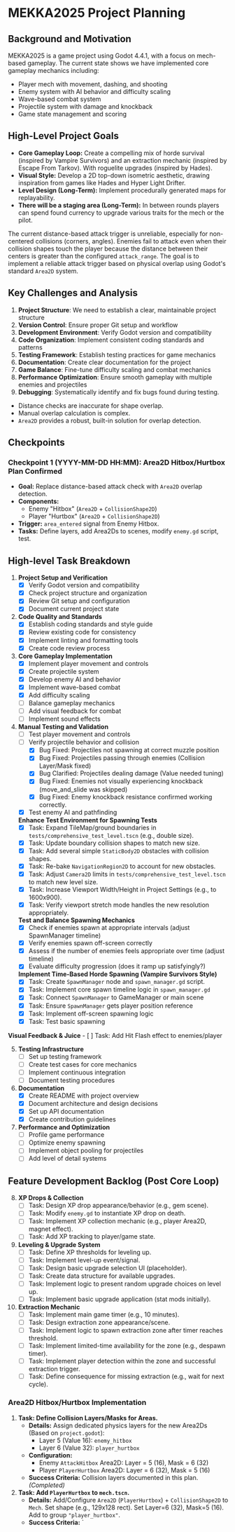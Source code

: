# MEKKA2025 Project Planning

## Background and Motivation
MEKKA2025 is a game project using Godot 4.4.1, with a focus on mech-based gameplay. The current state shows we have implemented core gameplay mechanics including:
- Player mech with movement, dashing, and shooting
- Enemy system with AI behavior and difficulty scaling
- Wave-based combat system
- Projectile system with damage and knockback
- Game state management and scoring

## High-Level Project Goals

*   **Core Gameplay Loop:** Create a compelling mix of horde survival (inspired by Vampire Survivors) and an extraction mechanic (inspired by Escape From Tarkov). With roguelite upgrades (inspired by Hades).
*   **Visual Style:** Develop a 2D top-down isometric aesthetic, drawing inspiration from games like Hades and Hyper Light Drifter.
*   **Level Design (Long-Term):** Implement procedurally generated maps for replayability.
*   **There will be a staging area (Long-Term):** In between rounds players can spend found currency to upgrade various traits for the mech or the pilot. 

The current distance-based attack trigger is unreliable, especially for non-centered collisions (corners, angles). Enemies fail to attack even when their collision shapes touch the player because the distance between their centers is greater than the configured `attack_range`. The goal is to implement a reliable attack trigger based on physical overlap using Godot's standard `Area2D` system.

## Key Challenges and Analysis
1. **Project Structure**: We need to establish a clear, maintainable project structure
2. **Version Control**: Ensure proper Git setup and workflow
3. **Development Environment**: Verify Godot version and compatibility
4. **Code Organization**: Implement consistent coding standards and patterns
5. **Testing Framework**: Establish testing practices for game mechanics
6. **Documentation**: Create clear documentation for the project
7. **Game Balance**: Fine-tune difficulty scaling and combat mechanics
8. **Performance Optimization**: Ensure smooth gameplay with multiple enemies and projectiles
9. **Debugging**: Systematically identify and fix bugs found during testing.

- Distance checks are inaccurate for shape overlap.
- Manual overlap calculation is complex.
- `Area2D` provides a robust, built-in solution for overlap detection.

## Checkpoints

### Checkpoint 1 (YYYY-MM-DD HH:MM): Area2D Hitbox/Hurtbox Plan Confirmed
- **Goal:** Replace distance-based attack check with `Area2D` overlap detection.
- **Components:**
    - Enemy "Hitbox" (`Area2D` + `CollisionShape2D`)
    - Player "Hurtbox" (`Area2D` + `CollisionShape2D`)
- **Trigger:** `area_entered` signal from Enemy Hitbox.
- **Tasks:** Define layers, add Area2Ds to scenes, modify `enemy.gd` script, test.

## High-level Task Breakdown
1. **Project Setup and Verification**
   - [x] Verify Godot version and compatibility
   - [x] Check project structure and organization
   - [x] Review Git setup and configuration
   - [x] Document current project state

2. **Code Quality and Standards**
   - [x] Establish coding standards and style guide
   - [x] Review existing code for consistency
   - [x] Implement linting and formatting tools
   - [x] Create code review process

3. **Core Gameplay Implementation**
   - [x] Implement player movement and controls
   - [x] Create projectile system
   - [x] Develop enemy AI and behavior
   - [x] Implement wave-based combat
   - [x] Add difficulty scaling
   - [ ] Balance gameplay mechanics
   - [ ] Add visual feedback for combat
   - [ ] Implement sound effects

4. **Manual Testing and Validation**
   - [ ] Test player movement and controls
   - [ ] Verify projectile behavior and collision
     - [x] Bug Fixed: Projectiles not spawning at correct muzzle position
     - [x] Bug Fixed: Projectiles passing through enemies (Collision Layer/Mask fixed)
     - [x] Bug Clarified: Projectiles dealing damage (Value needed tuning)
     - [x] Bug Fixed: Enemies not visually experiencing knockback (move_and_slide was skipped)
     - [x] Bug Fixed: Enemy knockback resistance confirmed working correctly.
   - [x] Test enemy AI and pathfinding

   **Enhance Test Environment for Spawning Tests**
     - [x] Task: Expand TileMap/ground boundaries in `tests/comprehensive_test_level.tscn` (e.g., double size).
     - [x] Task: Update boundary collision shapes to match new size.
     - [x] Task: Add several simple `StaticBody2D` obstacles with collision shapes.
     - [x] Task: Re-bake `NavigationRegion2D` to account for new obstacles.
     - [x] Task: Adjust `Camera2D` limits in `tests/comprehensive_test_level.tscn` to match new level size.
     - [x] Task: Increase Viewport Width/Height in Project Settings (e.g., to 1600x900).
     - [x] Task: Verify viewport stretch mode handles the new resolution appropriately.

   **Test and Balance Spawning Mechanics**
     - [x] Check if enemies spawn at appropriate intervals (adjust SpawnManager timeline)
     - [x] Verify enemies spawn off-screen correctly
     - [x] Assess if the number of enemies feels appropriate over time (adjust timeline)
     - [x] Evaluate difficulty progression (does it ramp up satisfyingly?)

   **Implement Time-Based Horde Spawning (Vampire Survivors Style)**
     - [x] Task: Create `SpawnManager` node and `spawn_manager.gd` script.
     - [x] Task: Implement core spawn timeline logic in `spawn_manager.gd`
     - [x] Task: Connect `SpawnManager` to GameManager or main scene
     - [x] Task: Ensure `SpawnManager` gets player position reference
     - [x] Task: Implement off-screen spawning logic
     - [x] Task: Test basic spawning

  **Visual Feedback & Juice**
    - [ ] Task: Add Hit Flash effect to enemies/player

5. **Testing Infrastructure**
   - [ ] Set up testing framework
   - [ ] Create test cases for core mechanics
   - [ ] Implement continuous integration
   - [ ] Document testing procedures

6. **Documentation**
   - [x] Create README with project overview
   - [x] Document architecture and design decisions
   - [x] Set up API documentation
   - [x] Create contribution guidelines

7. **Performance and Optimization**
   - [ ] Profile game performance
   - [ ] Optimize enemy spawning
   - [ ] Implement object pooling for projectiles
   - [ ] Add level of detail systems

## Feature Development Backlog (Post Core Loop)

8.  **XP Drops & Collection**
    - [ ] Task: Design XP drop appearance/behavior (e.g., gem scene).
    - [ ] Task: Modify `enemy.gd` to instantiate XP drop on death.
    - [ ] Task: Implement XP collection mechanic (e.g., player Area2D, magnet effect).
    - [ ] Task: Add XP tracking to player/game state.

9.  **Leveling & Upgrade System**
    - [ ] Task: Define XP thresholds for leveling up.
    - [ ] Task: Implement level-up event/signal.
    - [ ] Task: Design basic upgrade selection UI (placeholder).
    - [ ] Task: Create data structure for available upgrades.
    - [ ] Task: Implement logic to present random upgrade choices on level up.
    - [ ] Task: Implement basic upgrade application (stat mods initially).

10. **Extraction Mechanic**
    - [ ] Task: Implement main game timer (e.g., 10 minutes).
    - [ ] Task: Design extraction zone appearance/scene.
    - [ ] Task: Implement logic to spawn extraction zone after timer reaches threshold.
    - [ ] Task: Implement limited-time availability for the zone (e.g., despawn timer).
    - [ ] Task: Implement player detection within the zone and successful extraction trigger.
    - [ ] Task: Define consequence for missing extraction (e.g., wait for next cycle).

### Area2D Hitbox/Hurtbox Implementation

1.  **Task: Define Collision Layers/Masks for Areas.**
    *   **Details:** Assign dedicated physics layers for the new Area2Ds (Based on `project.godot`):
        *   Layer 5 (Value 16): `enemy_hitbox`
        *   Layer 6 (Value 32): `player_hurtbox`
    *   **Configuration:**
        *   Enemy `AttackHitbox` Area2D: Layer = 5 (16), Mask = 6 (32)
        *   Player `PlayerHurtbox` Area2D: Layer = 6 (32), Mask = 5 (16)
    *   **Success Criteria:** Collision layers documented in this plan. *(Completed)*
2.  **Task: Add `PlayerHurtbox` to `mech.tscn`.**
    *   **Details:** Add/Configure `Area2D` (`PlayerHurtbox`) + `CollisionShape2D` to `Mech`. Set shape (e.g., 129x128 rect). Set Layer=6 (32), Mask=5 (16). Add to group `"player_hurtbox"`.
    *   **Success Criteria:** `